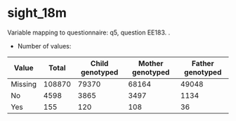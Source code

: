 # sight_18m
Variable mapping to questionnaire: q5, question EE183.
.
- Number of values:

| Value | Total | Child genotyped | Mother genotyped | Father genotyped |
| ----- | ----- | --------------- | ---------------- | ---------------- |
| Missing | 108870 | 79370 | 68164 | 49048 |
| No | 4598 | 3865 | 3497 |1134 |
| Yes | 155 | 120 | 108 |36 |



